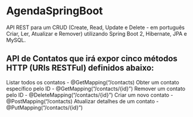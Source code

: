 # AgendaSpringBoot
API REST para um CRUD (Create, Read, Update e Delete - em português Criar, Ler, Atualizar e Remover) utilizando Spring Boot 2, Hibernate, JPA e MySQL.

## API de Contatos que irá expor cinco métodos HTTP (URIs RESTFul) definidos abaixo:

Listar todos os contatos - @GetMapping(“/contacts)
Obter um contato específico pelo ID - @GetMapping(“/contacts/{id}”)
Remover um contato pelo ID - @DeleteMapping(“/contacts/{id}”)
Criar um novo contato - @PostMapping(“/contacts)
Atualizar detalhes de um contato - @PutMapping(“/contacts/{id}”)
